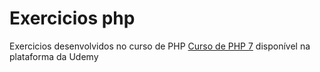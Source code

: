 # Exercicios php

Exercicios desenvolvidos no curso de PHP [Curso de PHP 7](https://www.udemy.com/curso-completo-de-php-7/) disponível na plataforma da Udemy

